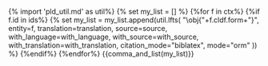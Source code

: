 {% import 'pld_util.md' as util%}
{% set my_list = [] %}
{%for f in ctx%}
{%if f.id in ids%}
{% set my_list = my_list.append(util.lfts(
    "\obj{"+f.cldf.form+"}",
    entity=f,
    translation=translation,
    source=source,
    with_language=with_language,
    with_source=with_source,
    with_translation=with_translation,
    citation_mode="biblatex",
    mode="orm"
)) %}
{%endif%}
{%endfor%}
{{comma_and_list(my_list)}}